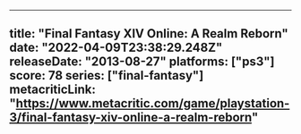 
---
title: "Final Fantasy XIV Online: A Realm Reborn"
date: "2022-04-09T23:38:29.248Z"
releaseDate: "2013-08-27"
platforms: ["ps3"]
score: 78
series: ["final-fantasy"]
metacriticLink: "https://www.metacritic.com/game/playstation-3/final-fantasy-xiv-online-a-realm-reborn"
---
